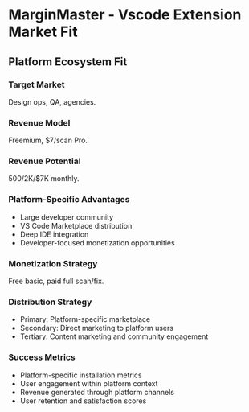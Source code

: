 # MarginMaster - Vscode Extension Market Fit

## Platform Ecosystem Fit

### Target Market
Design ops, QA, agencies.

### Revenue Model
Freemium, $7/scan Pro.

### Revenue Potential
$500/$2K/$7K monthly.

### Platform-Specific Advantages
- Large developer community
- VS Code Marketplace distribution
- Deep IDE integration
- Developer-focused monetization opportunities

### Monetization Strategy
Free basic, paid full scan/fix.

### Distribution Strategy
- Primary: Platform-specific marketplace
- Secondary: Direct marketing to platform users
- Tertiary: Content marketing and community engagement

### Success Metrics
- Platform-specific installation metrics
- User engagement within platform context
- Revenue generated through platform channels
- User retention and satisfaction scores
